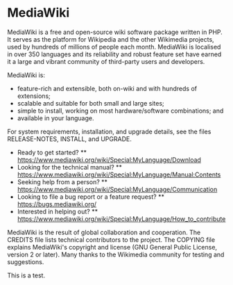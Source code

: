 # MediaWiki

MediaWiki is a free and open-source wiki software package written in PHP. It
serves as the platform for Wikipedia and the other Wikimedia projects, used
by hundreds of millions of people each month. MediaWiki is localised in over
350 languages and its reliability and robust feature set have earned it a large
and vibrant community of third-party users and developers.

MediaWiki is:

* feature-rich and extensible, both on-wiki and with hundreds of extensions;
* scalable and suitable for both small and large sites;
* simple to install, working on most hardware/software combinations; and
* available in your language.

For system requirements, installation, and upgrade details, see the files
RELEASE-NOTES, INSTALL, and UPGRADE.

* Ready to get started?
** https://www.mediawiki.org/wiki/Special:MyLanguage/Download
* Looking for the technical manual?
** https://www.mediawiki.org/wiki/Special:MyLanguage/Manual:Contents
* Seeking help from a person?
** https://www.mediawiki.org/wiki/Special:MyLanguage/Communication
* Looking to file a bug report or a feature request?
** https://bugs.mediawiki.org/
* Interested in helping out?
** https://www.mediawiki.org/wiki/Special:MyLanguage/How_to_contribute

MediaWiki is the result of global collaboration and cooperation. The CREDITS
file lists technical contributors to the project. The COPYING file explains
MediaWiki's copyright and license (GNU General Public License, version 2 or
later). Many thanks to the Wikimedia community for testing and suggestions.

This is a test.
